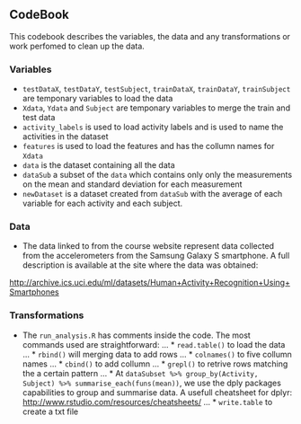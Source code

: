 ## CodeBook

This codebook describes the variables, the data and any transformations or work perfomed to clean up the data.

### Variables

* `testDataX`, `testDataY`, `testSubject`, `trainDataX`, `trainDataY`, `trainSubject` are temponary variables to load the data 
* `Xdata`, `Ydata` and `Subject` are temponary variables to merge the train and test data
* `activity_labels` is used to load activity labels and is used to name the activities in the dataset
* `features` is used to load the features and has the collumn names for `Xdata`
* `data` is the dataset containing all the data 
* `dataSub` a subset of the `data` which contains only only the measurements on the mean and standard deviation for each measurement
* `newDataset` is a dataset created from `dataSub` with the average of each variable for each activity and each subject.

### Data

*  The data linked to from the course website represent data collected from the accelerometers from the Samsung Galaxy S smartphone. A full description is available at the site where the data was obtained:

http://archive.ics.uci.edu/ml/datasets/Human+Activity+Recognition+Using+Smartphones

### Transformations

* The `run_analysis.R` has comments inside the code. The most commands used are straightforward: 
... * `read.table()` to load the data
... * `rbind()` will merging data to add rows
... * `colnames()` to five collumn names
... * `cbind()` to add collumn
... * `grepl()` to retrive rows matching the a certain pattern
... * At `dataSubset %>% group_by(Activity, Subject) %>% summarise_each(funs(mean))`, we use the dply packages capabilities to group and summarise data. A usefull cheatsheet for dplyr: http://www.rstudio.com/resources/cheatsheets/
... * `write.table` to create a txt file

